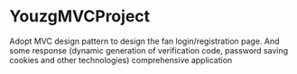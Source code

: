 # YouzgMVCProject
Adopt MVC design pattern to design the fan login/registration page. And some response (dynamic generation of verification code, password saving cookies and other technologies) comprehensive application
